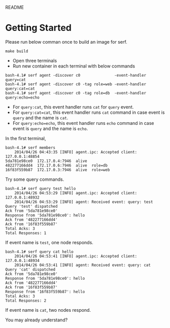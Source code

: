 README

# Getting Started
Please run below comman once to build an image for serf.
```
make build
```

- Open three terminals
- Run new container in each terminal with below commands

```
bash-4.1# serf agent -discover c0               -event-handler query=cat
bash-4.1# serf agent -discover c0 -tag role=web -event-handler query:cat=cat
bash-4.1# serf agent -discover c0 -tag role=db  -event-handler query:echo=echo
```

- For `query:cat`, this event handler runs `cat` for `query` event.
- For `query:cat=cat`, this event handler runs `cat` command in case event is `query` and the name is `cat`.
- For `query:echo=echo`, this event handler runs `echo` command in case event is `query` and the name is `echo`.


In the first terminal,
```
bash-4.1# serf members
    2014/04/26 04:43:35 [INFO] agent.ipc: Accepted client: 127.0.0.1:48854
5da781e98ce0  172.17.0.4:7946  alive  
482277166dd4  172.17.0.6:7946  alive  role=db
16f83f559b87  172.17.0.3:7946  alive  role=web
```

Try some query commands.
```
bash-4.1# serf query test hello
    2014/04/26 04:53:29 [INFO] agent.ipc: Accepted client: 127.0.0.1:48932
    2014/04/26 04:53:29 [INFO] agent: Received event: query: test
Query 'test' dispatched
Ack from '5da781e98ce0'
Response from '5da781e98ce0': hello
Ack from '482277166dd4'
Ack from '16f83f559b87'
Total Acks: 3
Total Responses: 1
```
If event name is `test`, one node responds.

```
bash-4.1# serf query cat hello
    2014/04/26 04:53:41 [INFO] agent.ipc: Accepted client: 127.0.0.1:48934
    2014/04/26 04:53:41 [INFO] agent: Received event: query: cat
Query 'cat' dispatched
Ack from '5da781e98ce0'
Response from '5da781e98ce0': hello
Ack from '482277166dd4'
Ack from '16f83f559b87'
Response from '16f83f559b87': hello
Total Acks: 3
Total Responses: 2
```
If event name is `cat`, two nodes respond.

You may already understand?

